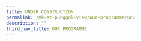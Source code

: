 ```yaml
---
title: UNDER CONSTRUCTION
permalink: /mk-at-punggol-view/our-programme/uc/
description: ""
third_nav_title: OUR PROGRAMME
---
```

